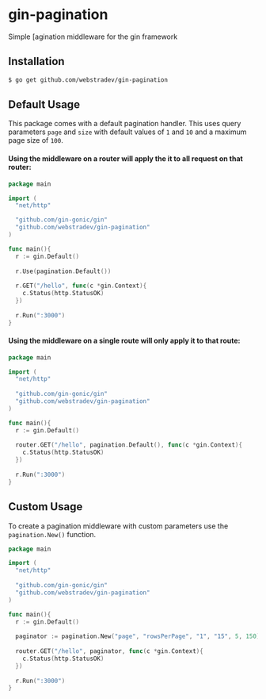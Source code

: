 # gin-pagination
Simple [agination middleware for the gin framework

## Installation
``` bash
$ go get github.com/webstradev/gin-pagination
```

## Default Usage
This package comes with a default pagination handler. This uses query parameters `page` and `size` with default values of `1` and `10` and a maximum page size of `100`.

#### Using the middleware on a router will apply the it to all request on that router:
``` go
package main

import (
  "net/http"

  "github.com/gin-gonic/gin"
  "github.com/webstradev/gin-pagination"
)

func main(){
  r := gin.Default()
  
  r.Use(pagination.Default())
  
  r.GET("/hello", func(c *gin.Context){
    c.Status(http.StatusOK)  
  })
  
  r.Run(":3000")
}
```

#### Using the middleware on a single route will only apply it to that route:
``` go
package main

import (
  "net/http"
  
  "github.com/gin-gonic/gin"
  "github.com/webstradev/gin-pagination"
)

func main(){
  r := gin.Default()
  
  router.GET("/hello", pagination.Default(), func(c *gin.Context){
    c.Status(http.StatusOK)  
  })
  
  r.Run(":3000")
}
```

## Custom Usage
To create a pagination middleware with custom parameters use the `pagination.New()` function.
``` go
package main

import (
  "net/http"
  
  "github.com/gin-gonic/gin"
  "github.com/webstradev/gin-pagination"
)

func main(){
  r := gin.Default()
  
  paginator := pagination.New("page", "rowsPerPage", "1", "15", 5, 150)
  
  router.GET("/hello", paginator, func(c *gin.Context){
    c.Status(http.StatusOK)  
  })
  
  r.Run(":3000")
}
```
